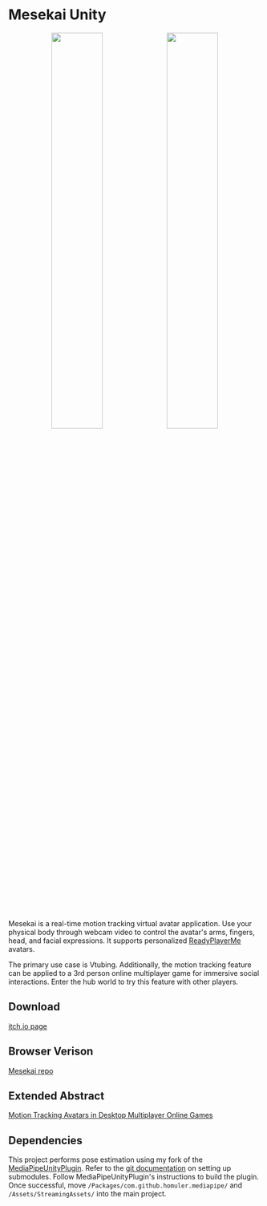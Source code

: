 # Mesekai Unity
<p align="center">
  <img src="https://github.com/Neleac/MesekaiUnity/blob/main/public/avatar.PNG" width="45%" />
  <img src="https://github.com/Neleac/MesekaiUnity/blob/main/public/world.PNG" width="45%" />
</p>

Mesekai is a real-time motion tracking virtual avatar application. Use your physical body through webcam video to control the avatar's arms, fingers, head, and facial expressions. It supports personalized [ReadyPlayerMe](https://readyplayer.me) avatars.

The primary use case is Vtubing. Additionally, the motion tracking feature can be applied to a 3rd person online multiplayer game for immersive social interactions. Enter the hub world to try this feature with other players.

## Download
[itch.io page](https://neleac.itch.io/mesekai)

## Browser Verison
[Mesekai repo](https://github.com/Neleac/Mesekai)

## Extended Abstract
[Motion Tracking Avatars in Desktop Multiplayer Online Games](https://github.com/Neleac/MesekaiUnity/blob/main/public/Motion%20Tracking%20Avatars%20in%20Desktop%20Multiplayer%20Online%20Games.pdf)

## Dependencies
This project performs pose estimation using my fork of the [MediaPipeUnityPlugin](https://github.com/Neleac/MediaPipeUnityPlugin/tree/mesekai). Refer to the [git documentation](https://git-scm.com/book/en/v2/Git-Tools-Submodules) on setting up submodules. Follow MediaPipeUnityPlugin's instructions to build the plugin. Once successful, move `/Packages/com.github.homuler.mediapipe/` and `/Assets/StreamingAssets/` into the main project.

